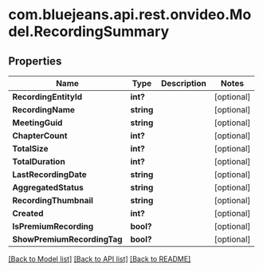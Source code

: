 # com.bluejeans.api.rest.onvideo.Model.RecordingSummary
## Properties

Name | Type | Description | Notes
------------ | ------------- | ------------- | -------------
**RecordingEntityId** | **int?** |  | [optional] 
**RecordingName** | **string** |  | [optional] 
**MeetingGuid** | **string** |  | [optional] 
**ChapterCount** | **int?** |  | [optional] 
**TotalSize** | **int?** |  | [optional] 
**TotalDuration** | **int?** |  | [optional] 
**LastRecordingDate** | **string** |  | [optional] 
**AggregatedStatus** | **string** |  | [optional] 
**RecordingThumbnail** | **string** |  | [optional] 
**Created** | **int?** |  | [optional] 
**IsPremiumRecording** | **bool?** |  | [optional] 
**ShowPremiumRecordingTag** | **bool?** |  | [optional] 

[[Back to Model list]](../README.md#documentation-for-models) [[Back to API list]](../README.md#documentation-for-api-endpoints) [[Back to README]](../README.md)

